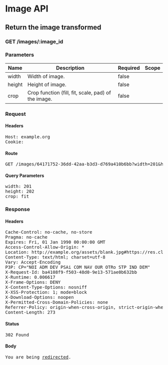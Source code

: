 # Image API

## Return the image transformed

### GET /images/:image_id

### Parameters

| Name | Description | Required | Scope |
|------|-------------|----------|-------|
| width | Width of image. | false |  |
| height | Height of image. | false |  |
| crop | Crop function (fill, fit, scale, pad) of the image. | false |  |

### Request

#### Headers

<pre>Host: example.org
Cookie: </pre>

#### Route

<pre>GET /images/64171752-36dd-42aa-b3d3-d769a410b6bb?width=201&amp;height=202&amp;crop=fit</pre>

#### Query Parameters

<pre>width: 201
height: 202
crop: fit</pre>

### Response

#### Headers

<pre>Cache-Control: no-cache, no-store
Pragma: no-cache
Expires: Fri, 01 Jan 1990 00:00:00 GMT
Access-Control-Allow-Origin: *
Location: http://example.org/assets/blank.jpg#https://res.cloudinary.com/sadaasdasd/image/authenticated/s--mnPq_Igx--/c_fit,h_1920,w_1920/fl_attachment/dpr_auto,q_auto,f_auto/c_fit,h_202,w_201/v123123/deeb63e7d71e.jpg
Content-Type: text/html; charset=utf-8
Vary: Accept-Encoding
P3P: CP=&quot;NOI ADM DEV PSAi COM NAV OUR OTRo STP IND DEM&quot;
X-Request-Id: ba4108f9-f503-48d0-9e13-571ae0b632bb
X-Runtime: 0.006617
X-Frame-Options: DENY
X-Content-Type-Options: nosniff
X-XSS-Protection: 1; mode=block
X-Download-Options: noopen
X-Permitted-Cross-Domain-Policies: none
Referrer-Policy: origin-when-cross-origin, strict-origin-when-cross-origin
Content-Length: 273</pre>

#### Status

<pre>302 Found</pre>

#### Body

<pre><html><body>You are being <a href="http://example.org/assets/blank.jpg#https://res.cloudinary.com/sadaasdasd/image/authenticated/s--mnPq_Igx--/c_fit,h_1920,w_1920/fl_attachment/dpr_auto,q_auto,f_auto/c_fit,h_202,w_201/v123123/deeb63e7d71e.jpg">redirected</a>.</body></html></pre>
